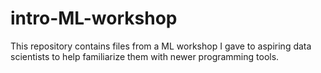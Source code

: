 # intro-ML-workshop
This repository contains files from a ML workshop I gave to aspiring data scientists to help familiarize them with newer programming tools.
